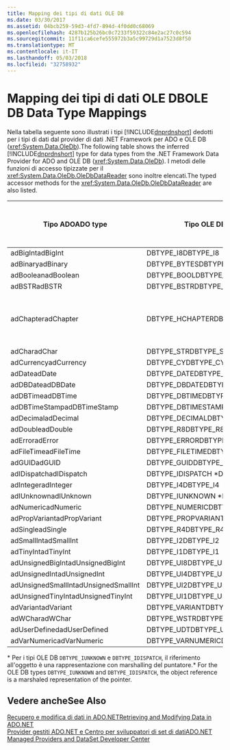 ```yaml
---
title: Mapping dei tipi di dati OLE DB
ms.date: 03/30/2017
ms.assetid: 04bcb259-59d3-4fd7-894d-4f0dd0c68069
ms.openlocfilehash: 4287b125b26bc0c7233f59322c84e2ac27c0c594
ms.sourcegitcommit: 11f11ca6cefe555972b3a5c99729d1a7523d8f50
ms.translationtype: MT
ms.contentlocale: it-IT
ms.lasthandoff: 05/03/2018
ms.locfileid: "32758932"
---
```

# <a name="ole-db-data-type-mappings"></a><span data-ttu-id="b2c17-102">Mapping dei tipi di dati OLE DB</span><span class="sxs-lookup"><span data-stu-id="b2c17-102">OLE DB Data Type Mappings</span></span>
<span data-ttu-id="b2c17-103">Nella tabella seguente sono illustrati i tipi [!INCLUDE[dnprdnshort](../../../../includes/dnprdnshort-md.md)] dedotti per i tipi di dati dal provider di dati .NET Framework per ADO e OLE DB (<xref:System.Data.OleDb>).</span><span class="sxs-lookup"><span data-stu-id="b2c17-103">The following table shows the inferred [!INCLUDE[dnprdnshort](../../../../includes/dnprdnshort-md.md)] type for data types from the .NET Framework Data Provider for ADO and OLE DB (<xref:System.Data.OleDb>).</span></span> <span data-ttu-id="b2c17-104">I metodi delle funzioni di accesso tipizzate per il <xref:System.Data.OleDb.OleDbDataReader> sono inoltre elencati.</span><span class="sxs-lookup"><span data-stu-id="b2c17-104">The typed accessor methods for the <xref:System.Data.OleDb.OleDbDataReader> are also listed.</span></span>  
  
|<span data-ttu-id="b2c17-105">Tipo ADO</span><span class="sxs-lookup"><span data-stu-id="b2c17-105">ADO type</span></span>|<span data-ttu-id="b2c17-106">Tipo OLE DB</span><span class="sxs-lookup"><span data-stu-id="b2c17-106">OLE DB type</span></span>|<span data-ttu-id="b2c17-107">Tipo [!INCLUDE[dnprdnshort](../../../../includes/dnprdnshort-md.md)]</span><span class="sxs-lookup"><span data-stu-id="b2c17-107">[!INCLUDE[dnprdnshort](../../../../includes/dnprdnshort-md.md)] type</span></span>|<span data-ttu-id="b2c17-108">Funzione di accesso tipizzata [!INCLUDE[dnprdnshort](../../../../includes/dnprdnshort-md.md)]</span><span class="sxs-lookup"><span data-stu-id="b2c17-108">[!INCLUDE[dnprdnshort](../../../../includes/dnprdnshort-md.md)] typed accessor</span></span>|  
|--------------|-----------------|----------------------------------------------------------------------|--------------------------------------------------------------------------------|  
|<span data-ttu-id="b2c17-109">adBigInt</span><span class="sxs-lookup"><span data-stu-id="b2c17-109">adBigInt</span></span>|<span data-ttu-id="b2c17-110">DBTYPE_I8</span><span class="sxs-lookup"><span data-stu-id="b2c17-110">DBTYPE_I8</span></span>|<span data-ttu-id="b2c17-111">Int64</span><span class="sxs-lookup"><span data-stu-id="b2c17-111">Int64</span></span>|<span data-ttu-id="b2c17-112">GetInt64()</span><span class="sxs-lookup"><span data-stu-id="b2c17-112">GetInt64()</span></span>|  
|<span data-ttu-id="b2c17-113">adBinary</span><span class="sxs-lookup"><span data-stu-id="b2c17-113">adBinary</span></span>|<span data-ttu-id="b2c17-114">DBTYPE_BYTES</span><span class="sxs-lookup"><span data-stu-id="b2c17-114">DBTYPE_BYTES</span></span>|<span data-ttu-id="b2c17-115">Byte[]</span><span class="sxs-lookup"><span data-stu-id="b2c17-115">Byte[]</span></span>|<span data-ttu-id="b2c17-116">GetBytes()</span><span class="sxs-lookup"><span data-stu-id="b2c17-116">GetBytes()</span></span>|  
|<span data-ttu-id="b2c17-117">adBoolean</span><span class="sxs-lookup"><span data-stu-id="b2c17-117">adBoolean</span></span>|<span data-ttu-id="b2c17-118">DBTYPE_BOOL</span><span class="sxs-lookup"><span data-stu-id="b2c17-118">DBTYPE_BOOL</span></span>|<span data-ttu-id="b2c17-119">Boolean</span><span class="sxs-lookup"><span data-stu-id="b2c17-119">Boolean</span></span>|<span data-ttu-id="b2c17-120">GetBoolean()</span><span class="sxs-lookup"><span data-stu-id="b2c17-120">GetBoolean()</span></span>|  
|<span data-ttu-id="b2c17-121">adBSTR</span><span class="sxs-lookup"><span data-stu-id="b2c17-121">adBSTR</span></span>|<span data-ttu-id="b2c17-122">DBTYPE_BSTR</span><span class="sxs-lookup"><span data-stu-id="b2c17-122">DBTYPE_BSTR</span></span>|<span data-ttu-id="b2c17-123">String</span><span class="sxs-lookup"><span data-stu-id="b2c17-123">String</span></span>|<span data-ttu-id="b2c17-124">GetString()</span><span class="sxs-lookup"><span data-stu-id="b2c17-124">GetString()</span></span>|  
|<span data-ttu-id="b2c17-125">adChapter</span><span class="sxs-lookup"><span data-stu-id="b2c17-125">adChapter</span></span>|<span data-ttu-id="b2c17-126">DBTYPE_HCHAPTER</span><span class="sxs-lookup"><span data-stu-id="b2c17-126">DBTYPE_HCHAPTER</span></span>|<span data-ttu-id="b2c17-127">Supportato mediante `DataReader`.</span><span class="sxs-lookup"><span data-stu-id="b2c17-127">Supported through the `DataReader`.</span></span> <span data-ttu-id="b2c17-128">Vedere [il recupero dei dati tramite un oggetto DataReader](../../../../docs/framework/data/adonet/retrieving-data-using-a-datareader.md).</span><span class="sxs-lookup"><span data-stu-id="b2c17-128">See [Retrieving Data Using a DataReader](../../../../docs/framework/data/adonet/retrieving-data-using-a-datareader.md).</span></span>|<span data-ttu-id="b2c17-129">GetValue()</span><span class="sxs-lookup"><span data-stu-id="b2c17-129">GetValue()</span></span>|  
|<span data-ttu-id="b2c17-130">adChar</span><span class="sxs-lookup"><span data-stu-id="b2c17-130">adChar</span></span>|<span data-ttu-id="b2c17-131">DBTYPE_STR</span><span class="sxs-lookup"><span data-stu-id="b2c17-131">DBTYPE_STR</span></span>|<span data-ttu-id="b2c17-132">String</span><span class="sxs-lookup"><span data-stu-id="b2c17-132">String</span></span>|<span data-ttu-id="b2c17-133">GetString()</span><span class="sxs-lookup"><span data-stu-id="b2c17-133">GetString()</span></span>|  
|<span data-ttu-id="b2c17-134">adCurrency</span><span class="sxs-lookup"><span data-stu-id="b2c17-134">adCurrency</span></span>|<span data-ttu-id="b2c17-135">DBTYPE_CY</span><span class="sxs-lookup"><span data-stu-id="b2c17-135">DBTYPE_CY</span></span>|<span data-ttu-id="b2c17-136">Decimal</span><span class="sxs-lookup"><span data-stu-id="b2c17-136">Decimal</span></span>|<span data-ttu-id="b2c17-137">GetDecimal()</span><span class="sxs-lookup"><span data-stu-id="b2c17-137">GetDecimal()</span></span>|  
|<span data-ttu-id="b2c17-138">adDate</span><span class="sxs-lookup"><span data-stu-id="b2c17-138">adDate</span></span>|<span data-ttu-id="b2c17-139">DBTYPE_DATE</span><span class="sxs-lookup"><span data-stu-id="b2c17-139">DBTYPE_DATE</span></span>|<span data-ttu-id="b2c17-140">DateTime</span><span class="sxs-lookup"><span data-stu-id="b2c17-140">DateTime</span></span>|<span data-ttu-id="b2c17-141">GetDateTime()</span><span class="sxs-lookup"><span data-stu-id="b2c17-141">GetDateTime()</span></span>|  
|<span data-ttu-id="b2c17-142">adDBDate</span><span class="sxs-lookup"><span data-stu-id="b2c17-142">adDBDate</span></span>|<span data-ttu-id="b2c17-143">DBTYPE_DBDATE</span><span class="sxs-lookup"><span data-stu-id="b2c17-143">DBTYPE_DBDATE</span></span>|<span data-ttu-id="b2c17-144">DateTime</span><span class="sxs-lookup"><span data-stu-id="b2c17-144">DateTime</span></span>|<span data-ttu-id="b2c17-145">GetDateTime()</span><span class="sxs-lookup"><span data-stu-id="b2c17-145">GetDateTime()</span></span>|  
|<span data-ttu-id="b2c17-146">adDBTime</span><span class="sxs-lookup"><span data-stu-id="b2c17-146">adDBTime</span></span>|<span data-ttu-id="b2c17-147">DBTYPE_DBTIME</span><span class="sxs-lookup"><span data-stu-id="b2c17-147">DBTYPE_DBTIME</span></span>|<span data-ttu-id="b2c17-148">DateTime</span><span class="sxs-lookup"><span data-stu-id="b2c17-148">DateTime</span></span>|<span data-ttu-id="b2c17-149">GetDateTime()</span><span class="sxs-lookup"><span data-stu-id="b2c17-149">GetDateTime()</span></span>|  
|<span data-ttu-id="b2c17-150">adDBTimeStamp</span><span class="sxs-lookup"><span data-stu-id="b2c17-150">adDBTimeStamp</span></span>|<span data-ttu-id="b2c17-151">DBTYPE_DBTIMESTAMP</span><span class="sxs-lookup"><span data-stu-id="b2c17-151">DBTYPE_DBTIMESTAMP</span></span>|<span data-ttu-id="b2c17-152">DateTime</span><span class="sxs-lookup"><span data-stu-id="b2c17-152">DateTime</span></span>|<span data-ttu-id="b2c17-153">GetDateTime()</span><span class="sxs-lookup"><span data-stu-id="b2c17-153">GetDateTime()</span></span>|  
|<span data-ttu-id="b2c17-154">adDecimal</span><span class="sxs-lookup"><span data-stu-id="b2c17-154">adDecimal</span></span>|<span data-ttu-id="b2c17-155">DBTYPE_DECIMAL</span><span class="sxs-lookup"><span data-stu-id="b2c17-155">DBTYPE_DECIMAL</span></span>|<span data-ttu-id="b2c17-156">Decimal</span><span class="sxs-lookup"><span data-stu-id="b2c17-156">Decimal</span></span>|<span data-ttu-id="b2c17-157">GetDecimal()</span><span class="sxs-lookup"><span data-stu-id="b2c17-157">GetDecimal()</span></span>|  
|<span data-ttu-id="b2c17-158">adDouble</span><span class="sxs-lookup"><span data-stu-id="b2c17-158">adDouble</span></span>|<span data-ttu-id="b2c17-159">DBTYPE_R8</span><span class="sxs-lookup"><span data-stu-id="b2c17-159">DBTYPE_R8</span></span>|<span data-ttu-id="b2c17-160">Double</span><span class="sxs-lookup"><span data-stu-id="b2c17-160">Double</span></span>|<span data-ttu-id="b2c17-161">GetDouble()</span><span class="sxs-lookup"><span data-stu-id="b2c17-161">GetDouble()</span></span>|  
|<span data-ttu-id="b2c17-162">adError</span><span class="sxs-lookup"><span data-stu-id="b2c17-162">adError</span></span>|<span data-ttu-id="b2c17-163">DBTYPE_ERROR</span><span class="sxs-lookup"><span data-stu-id="b2c17-163">DBTYPE_ERROR</span></span>|<span data-ttu-id="b2c17-164">ExternalException</span><span class="sxs-lookup"><span data-stu-id="b2c17-164">ExternalException</span></span>|<span data-ttu-id="b2c17-165">GetValue()</span><span class="sxs-lookup"><span data-stu-id="b2c17-165">GetValue()</span></span>|  
|<span data-ttu-id="b2c17-166">adFileTime</span><span class="sxs-lookup"><span data-stu-id="b2c17-166">adFileTime</span></span>|<span data-ttu-id="b2c17-167">DBTYPE_FILETIME</span><span class="sxs-lookup"><span data-stu-id="b2c17-167">DBTYPE_FILETIME</span></span>|<span data-ttu-id="b2c17-168">DateTime</span><span class="sxs-lookup"><span data-stu-id="b2c17-168">DateTime</span></span>|<span data-ttu-id="b2c17-169">GetDateTime()</span><span class="sxs-lookup"><span data-stu-id="b2c17-169">GetDateTime()</span></span>|  
|<span data-ttu-id="b2c17-170">adGUID</span><span class="sxs-lookup"><span data-stu-id="b2c17-170">adGUID</span></span>|<span data-ttu-id="b2c17-171">DBTYPE_GUID</span><span class="sxs-lookup"><span data-stu-id="b2c17-171">DBTYPE_GUID</span></span>|<span data-ttu-id="b2c17-172">Guid</span><span class="sxs-lookup"><span data-stu-id="b2c17-172">Guid</span></span>|<span data-ttu-id="b2c17-173">GetGuid()</span><span class="sxs-lookup"><span data-stu-id="b2c17-173">GetGuid()</span></span>|  
|<span data-ttu-id="b2c17-174">adIDispatch</span><span class="sxs-lookup"><span data-stu-id="b2c17-174">adIDispatch</span></span>|<span data-ttu-id="b2c17-175">DBTYPE_IDISPATCH \*</span><span class="sxs-lookup"><span data-stu-id="b2c17-175">DBTYPE_IDISPATCH \*</span></span>|<span data-ttu-id="b2c17-176">Oggetto</span><span class="sxs-lookup"><span data-stu-id="b2c17-176">Object</span></span>|<span data-ttu-id="b2c17-177">GetValue()</span><span class="sxs-lookup"><span data-stu-id="b2c17-177">GetValue()</span></span>|  
|<span data-ttu-id="b2c17-178">adInteger</span><span class="sxs-lookup"><span data-stu-id="b2c17-178">adInteger</span></span>|<span data-ttu-id="b2c17-179">DBTYPE_I4</span><span class="sxs-lookup"><span data-stu-id="b2c17-179">DBTYPE_I4</span></span>|<span data-ttu-id="b2c17-180">Int32</span><span class="sxs-lookup"><span data-stu-id="b2c17-180">Int32</span></span>|<span data-ttu-id="b2c17-181">GetInt32()</span><span class="sxs-lookup"><span data-stu-id="b2c17-181">GetInt32()</span></span>|  
|<span data-ttu-id="b2c17-182">adIUnknown</span><span class="sxs-lookup"><span data-stu-id="b2c17-182">adIUnknown</span></span>|<span data-ttu-id="b2c17-183">DBTYPE_IUNKNOWN \*</span><span class="sxs-lookup"><span data-stu-id="b2c17-183">DBTYPE_IUNKNOWN \*</span></span>|<span data-ttu-id="b2c17-184">Oggetto</span><span class="sxs-lookup"><span data-stu-id="b2c17-184">Object</span></span>|<span data-ttu-id="b2c17-185">GetValue()</span><span class="sxs-lookup"><span data-stu-id="b2c17-185">GetValue()</span></span>|  
|<span data-ttu-id="b2c17-186">adNumeric</span><span class="sxs-lookup"><span data-stu-id="b2c17-186">adNumeric</span></span>|<span data-ttu-id="b2c17-187">DBTYPE_NUMERIC</span><span class="sxs-lookup"><span data-stu-id="b2c17-187">DBTYPE_NUMERIC</span></span>|<span data-ttu-id="b2c17-188">Decimal</span><span class="sxs-lookup"><span data-stu-id="b2c17-188">Decimal</span></span>|<span data-ttu-id="b2c17-189">GetDecimal()</span><span class="sxs-lookup"><span data-stu-id="b2c17-189">GetDecimal()</span></span>|  
|<span data-ttu-id="b2c17-190">adPropVariant</span><span class="sxs-lookup"><span data-stu-id="b2c17-190">adPropVariant</span></span>|<span data-ttu-id="b2c17-191">DBTYPE_PROPVARIANT</span><span class="sxs-lookup"><span data-stu-id="b2c17-191">DBTYPE_PROPVARIANT</span></span>|<span data-ttu-id="b2c17-192">Oggetto</span><span class="sxs-lookup"><span data-stu-id="b2c17-192">Object</span></span>|<span data-ttu-id="b2c17-193">GetValue()</span><span class="sxs-lookup"><span data-stu-id="b2c17-193">GetValue()</span></span>|  
|<span data-ttu-id="b2c17-194">adSingle</span><span class="sxs-lookup"><span data-stu-id="b2c17-194">adSingle</span></span>|<span data-ttu-id="b2c17-195">DBTYPE_R4</span><span class="sxs-lookup"><span data-stu-id="b2c17-195">DBTYPE_R4</span></span>|<span data-ttu-id="b2c17-196">Single</span><span class="sxs-lookup"><span data-stu-id="b2c17-196">Single</span></span>|<span data-ttu-id="b2c17-197">GetFloat()</span><span class="sxs-lookup"><span data-stu-id="b2c17-197">GetFloat()</span></span>|  
|<span data-ttu-id="b2c17-198">adSmallInt</span><span class="sxs-lookup"><span data-stu-id="b2c17-198">adSmallInt</span></span>|<span data-ttu-id="b2c17-199">DBTYPE_I2</span><span class="sxs-lookup"><span data-stu-id="b2c17-199">DBTYPE_I2</span></span>|<span data-ttu-id="b2c17-200">Int16</span><span class="sxs-lookup"><span data-stu-id="b2c17-200">Int16</span></span>|<span data-ttu-id="b2c17-201">GetInt16()</span><span class="sxs-lookup"><span data-stu-id="b2c17-201">GetInt16()</span></span>|  
|<span data-ttu-id="b2c17-202">adTinyInt</span><span class="sxs-lookup"><span data-stu-id="b2c17-202">adTinyInt</span></span>|<span data-ttu-id="b2c17-203">DBTYPE_I1</span><span class="sxs-lookup"><span data-stu-id="b2c17-203">DBTYPE_I1</span></span>|<span data-ttu-id="b2c17-204">Byte</span><span class="sxs-lookup"><span data-stu-id="b2c17-204">Byte</span></span>|<span data-ttu-id="b2c17-205">GetByte()</span><span class="sxs-lookup"><span data-stu-id="b2c17-205">GetByte()</span></span>|  
|<span data-ttu-id="b2c17-206">adUnsignedBigInt</span><span class="sxs-lookup"><span data-stu-id="b2c17-206">adUnsignedBigInt</span></span>|<span data-ttu-id="b2c17-207">DBTYPE_UI8</span><span class="sxs-lookup"><span data-stu-id="b2c17-207">DBTYPE_UI8</span></span>|<span data-ttu-id="b2c17-208">UInt64</span><span class="sxs-lookup"><span data-stu-id="b2c17-208">UInt64</span></span>|<span data-ttu-id="b2c17-209">GetValue()</span><span class="sxs-lookup"><span data-stu-id="b2c17-209">GetValue()</span></span>|  
|<span data-ttu-id="b2c17-210">adUnsignedInt</span><span class="sxs-lookup"><span data-stu-id="b2c17-210">adUnsignedInt</span></span>|<span data-ttu-id="b2c17-211">DBTYPE_UI4</span><span class="sxs-lookup"><span data-stu-id="b2c17-211">DBTYPE_UI4</span></span>|<span data-ttu-id="b2c17-212">UInt32</span><span class="sxs-lookup"><span data-stu-id="b2c17-212">UInt32</span></span>|<span data-ttu-id="b2c17-213">GetValue()</span><span class="sxs-lookup"><span data-stu-id="b2c17-213">GetValue()</span></span>|  
|<span data-ttu-id="b2c17-214">adUnsignedSmallInt</span><span class="sxs-lookup"><span data-stu-id="b2c17-214">adUnsignedSmallInt</span></span>|<span data-ttu-id="b2c17-215">DBTYPE_UI2</span><span class="sxs-lookup"><span data-stu-id="b2c17-215">DBTYPE_UI2</span></span>|<span data-ttu-id="b2c17-216">UInt16</span><span class="sxs-lookup"><span data-stu-id="b2c17-216">UInt16</span></span>|<span data-ttu-id="b2c17-217">GetValue()</span><span class="sxs-lookup"><span data-stu-id="b2c17-217">GetValue()</span></span>|  
|<span data-ttu-id="b2c17-218">adUnsignedTinyInt</span><span class="sxs-lookup"><span data-stu-id="b2c17-218">adUnsignedTinyInt</span></span>|<span data-ttu-id="b2c17-219">DBTYPE_UI1</span><span class="sxs-lookup"><span data-stu-id="b2c17-219">DBTYPE_UI1</span></span>|<span data-ttu-id="b2c17-220">Byte</span><span class="sxs-lookup"><span data-stu-id="b2c17-220">Byte</span></span>|<span data-ttu-id="b2c17-221">GetByte()</span><span class="sxs-lookup"><span data-stu-id="b2c17-221">GetByte()</span></span>|  
|<span data-ttu-id="b2c17-222">adVariant</span><span class="sxs-lookup"><span data-stu-id="b2c17-222">adVariant</span></span>|<span data-ttu-id="b2c17-223">DBTYPE_VARIANT</span><span class="sxs-lookup"><span data-stu-id="b2c17-223">DBTYPE_VARIANT</span></span>|<span data-ttu-id="b2c17-224">Oggetto</span><span class="sxs-lookup"><span data-stu-id="b2c17-224">Object</span></span>|<span data-ttu-id="b2c17-225">GetValue()</span><span class="sxs-lookup"><span data-stu-id="b2c17-225">GetValue()</span></span>|  
|<span data-ttu-id="b2c17-226">adWChar</span><span class="sxs-lookup"><span data-stu-id="b2c17-226">adWChar</span></span>|<span data-ttu-id="b2c17-227">DBTYPE_WSTR</span><span class="sxs-lookup"><span data-stu-id="b2c17-227">DBTYPE_WSTR</span></span>|<span data-ttu-id="b2c17-228">String</span><span class="sxs-lookup"><span data-stu-id="b2c17-228">String</span></span>|<span data-ttu-id="b2c17-229">GetString()</span><span class="sxs-lookup"><span data-stu-id="b2c17-229">GetString()</span></span>|  
|<span data-ttu-id="b2c17-230">adUserDefined</span><span class="sxs-lookup"><span data-stu-id="b2c17-230">adUserDefined</span></span>|<span data-ttu-id="b2c17-231">DBTYPE_UDT</span><span class="sxs-lookup"><span data-stu-id="b2c17-231">DBTYPE_UDT</span></span>|<span data-ttu-id="b2c17-232">Non supportato</span><span class="sxs-lookup"><span data-stu-id="b2c17-232">not supported</span></span>||  
|<span data-ttu-id="b2c17-233">adVarNumeric</span><span class="sxs-lookup"><span data-stu-id="b2c17-233">adVarNumeric</span></span>|<span data-ttu-id="b2c17-234">DBTYPE_VARNUMERIC</span><span class="sxs-lookup"><span data-stu-id="b2c17-234">DBTYPE_VARNUMERIC</span></span>|<span data-ttu-id="b2c17-235">Non supportato</span><span class="sxs-lookup"><span data-stu-id="b2c17-235">not supported</span></span>||  
  
 <span data-ttu-id="b2c17-236">\* Per i tipi OLE DB `DBTYPE_IUNKNOWN` e `DBTYPE_IDISPATCH`, il riferimento all'oggetto è una rappresentazione con marshalling del puntatore.</span><span class="sxs-lookup"><span data-stu-id="b2c17-236">\* For the OLE DB types `DBTYPE_IUNKNOWN` and `DBTYPE_IDISPATCH`, the object reference is a marshaled representation of the pointer.</span></span>  
  
## <a name="see-also"></a><span data-ttu-id="b2c17-237">Vedere anche</span><span class="sxs-lookup"><span data-stu-id="b2c17-237">See Also</span></span>  
 [<span data-ttu-id="b2c17-238">Recupero e modifica di dati in ADO.NET</span><span class="sxs-lookup"><span data-stu-id="b2c17-238">Retrieving and Modifying Data in ADO.NET</span></span>](../../../../docs/framework/data/adonet/retrieving-and-modifying-data.md)  
 [<span data-ttu-id="b2c17-239">Provider gestiti ADO.NET e Centro per sviluppatori di set di dati</span><span class="sxs-lookup"><span data-stu-id="b2c17-239">ADO.NET Managed Providers and DataSet Developer Center</span></span>](http://go.microsoft.com/fwlink/?LinkId=217917)
